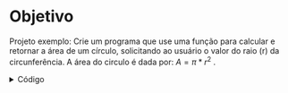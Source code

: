 # Objetivo
Projeto exemplo: Crie um programa que use uma função para calcular e retornar a área de um círculo, solicitando ao usuário o valor do raio (r) da circunferência. A área do circulo é dada por: $A = \pi * r^2$  .

<details>
<summary>Código</summary>

```c
programa
{
	//Incluindo biblioteca matemática (Para pegar o valor de PI)
	inclua biblioteca Matematica --> m

	//Criando variáveis
	real raio
	real area_total

	//Função para calcular a área de uma circunferencia
	funcao real calcula_area (real r)
	{
		real area_circulo = 0.0
		area_circulo = m.PI *r *r
		retorne area_circulo
	}
	
	funcao inicio()
	{
		escreva("Digite o raio do circulo em cm: ")
		leia(raio)

		//Retornando o valor da função "calcula_area" para a variável "area_total" (Usando raio digitado como parametro)
		area_total = calcula_area(raio)

		//Escrevendo a area do circulo na tela
		escreva("A area do círculo é: ", area_total, "cm^2\n")
	}
}
```
</details>